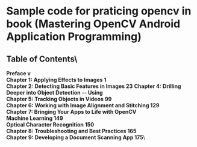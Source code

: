 # Sample code for praticing opencv in book (Mastering OpenCV Android Application Programming)
## Table of Contents\
**Preface v**\
**Chapter 1: Applying Effects to Images 1**\
**Chapter 2: Detecting Basic Features in Images 23**
**Chapter 4: Drilling Deeper into Object Detection -- Using**\
**Chapter 5: Tracking Objects in Videos 99**\
**Chapter 6: Working with Image Alignment and Stitching 129**\
**Chapter 7: Bringing Your Apps to Life with OpenCV**\
**Machine Learning 149**\
**Optical Character Recognition 150**\
**Chapter 8: Troubleshooting and Best Practices 165**\
**Chapter 9: Developing a Document Scanning App 175**\

